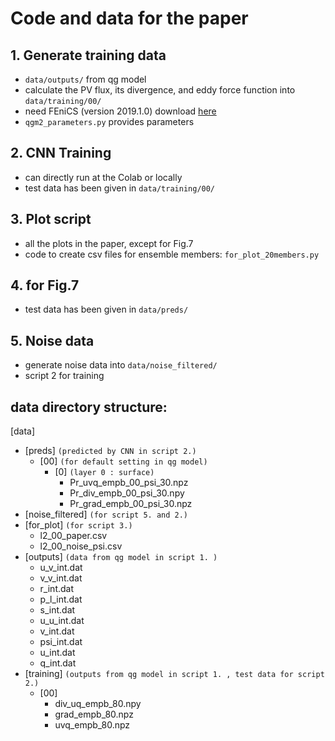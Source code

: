 # Code and data for the paper

## 1. Generate training data 
* `data/outputs/` from qg model
* calculate the PV flux, its divergence, and eddy force function into `data/training/00/`
* need FEniCS (version 2019.1.0) download [here](https://fenicsproject.org/download/)
* `qgm2_parameters.py` provides parameters


## 2. CNN Training
* can directly run at the Colab or locally
* test data has been given in `data/training/00/`

## 3. Plot script
* all the plots in the paper, except for Fig.7
* code to create csv files for ensemble members: `for_plot_20members.py`

## 4. for Fig.7
* test data has been given in `data/preds/`
  
## 5. Noise data
* generate noise data into `data/noise_filtered/`
* script 2 for training
  
## data directory structure:
[data]  
- [preds] `(predicted by CNN in script 2.)`  
  - [00]  `(for default setting in qg model)` 
    - [0] `(layer 0 : surface)` 
      - Pr_uvq_empb_00_psi_30.npz
      - Pr_div_empb_00_psi_30.npy
      - Pr_grad_empb_00_psi_30.npz
- [noise_filtered] `(for script 5. and 2.)`  
- [for_plot] `(for script 3.)`  
  - l2_00_paper.csv
  - l2_00_noise_psi.csv
- [outputs] `(data from qg model in script 1. )`  
  - u_v_int.dat
  - v_v_int.dat
  - r_int.dat
  - p_l_int.dat
  - s_int.dat
  - u_u_int.dat
  - v_int.dat
  - psi_int.dat
  - u_int.dat
  - q_int.dat
- [training] `(outputs from qg model in script 1. , test data for script 2.)`  
  - [00]
    - div_uq_empb_80.npy
    - grad_empb_80.npz
    - uvq_empb_80.npz 
